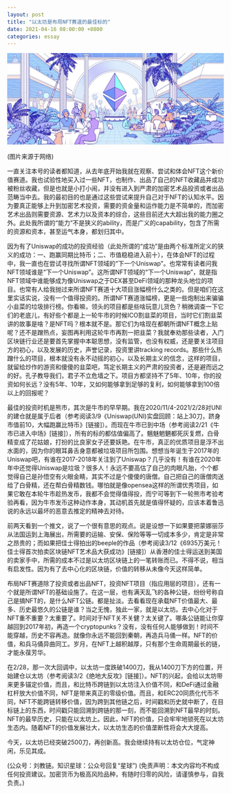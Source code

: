 ```yaml
---
layout: post
title: "以太坊是布局NFT赛道的最佳标的"
date: 2021-04-16 08:00:00 +0800
categories: essay
---
```


![](/images/2021/20210416.jpg)

(图片来源于网络)

一直关注本号的读者都知道，从去年底开始我就在观察、尝试和体会NFT这个新价值赛道。我也试验性地买入过一些NFT，也制作、出品了自己的NFT收藏品并成功被粉丝收藏，但是也就是小打小闹，并没有进入到严肃的加密艺术品投资或者出品范畴当中去。我的最初目的也是通过这些尝试来提升自己对于NFT的认知水平。因为要真正能够上升到加密艺术投资，需要的资金量和运作能力是不简单的，而加密艺术出品则需要资源、艺术力以及资本的综合，这些目前还大大超出我的能力圈之外。此处我所谓的“能力”不是狭义的ability，而是广义的capability，包含了所需的资源和资本，甚至运气本身，都划归其中。

因为有了Uniswap的成功的投资经验（此处所谓的“成功”是由两个标准所定义的狭义的成功：一、跑赢同期比特币；二、市值稳稳进入前十），在体会NFT的过程中，我一直也在尝试寻找所谓NFT领域的“下一个Uniswap”。也常常有读者问我NFT领域谁是“下一个Uniswap”。这所谓NFT领域的“下一个Uniswap”，就是指NFT领域中谁能够成为像Uniswap之于DEX甚至DeFi领域的那种龙头地位的项目。也常有人给我抛过来所谓NFT赛道十大项目涨幅榜什么之类的。但是咱们在这里实话实说，没有一个值得投资的。所谓NFT赛道涨幅榜，更是一些炮制出来骗骗小韭菜的垃圾排行榜。你看嘛，领头的项目都是些啥玩意儿货色？稍微调查一下它们的老底儿，有好些个都是上一轮牛市的时候ICO割韭菜的项目，当时它们割韭菜讲的故事是啥？是NFT吗？根本就不是。那它们为啥现在都朝所谓NFT概念上贴呢？还不是蹭热点，妄图再利用这轮牛市再割一把韭菜？我就奉劝那些读者，入门区块链行业还是要首先掌握中本聪思想，没有监管，也没有权威，还是要关注项目方的初心，以及发展的历史，声誉记录，投资里讲tracking records。那些什么热蹭什么的项目，根本就没有永不动摇的初心，以及长期主义的信念，这样的项目，就留给炒作的游资和傻傻的韭菜吧，笃定长期主义的严肃的投资者，还是避而远之的好。孔子教导我们，君子不立危墙之下。项目方都坚持不了5年、10年，你的投资如何长远？没有5年、10年，又如何能够拿到足够的复利，如何能够拿到100倍以上的回报呢？

最佳的投资时机是熊市，其次是牛市的早早期。我在2020/11/4-2021/2/28对UNI的建仓就是属于后者（参考阅读3/9《Uniswap(UNI)实盘回顾：站上30刀，跻身市值前10，大幅跑赢比特币》[链接]）。而现在牛市已到中场（参考阅读2/21《牛市已进入中场》[链接]），所有的标的都估值偏高了。魑魅魍魉都死灰复燃，白骨精变成了花姑娘，打扮的比良家女子还要妖艳。在牛市，真正的优质项目是浮不出水面的，因为你的眼耳鼻舌身意都被垃圾项目所包围。想想当年诞生于2017年的Uniswap吧，有谁在2017-2018年关注到了Uniswap？几乎没有！有谁在2020年年中还觉得Uniswap是垃圾？很多人！永远不要高估了自己的肉眼凡胎，个个都觉得自己是孙悟空有火眼金睛，其实不过是个傻傻的唐僧。自己把自己的唐僧肉送给了白骨精，还在帮白骨精数钱。哪怕就是像opensea这样的所谓优秀项目，如果它敢在本轮牛市趁热发币，我都不会觉得值得投，而宁可等到下一轮熊市考验考验再看，因为牛市发币这种动作本身，其动机首先就是值得怀疑的，应该本着鲁迅说的永远以最坏的恶意去推定的精神去对待。

前两天看到一个推文，说了一个很有意思的观点。说是设想一下如果要把蒙娜丽莎从法国运到上海展出，所需要的运输、安保、保险等等一切成本多少，肯定是非常之昂贵的；而如果把佳士得拍出的beeple的作品（参考阅读3/12《6935万美元！佳士得首次拍卖区块链NFT艺术品大获成功》[链接]）从香港的佳士得运送到美国的卖家手中，所需的成本不过是以太坊区块链上的一笔转账而已。不得不说，相当有启发性。因为有了去中心化的区块链，价值的转移从未像今天这样简单。

布局NFT赛道除了投资或者出品NFT，投资NFT项目（指应用层的项目），还有一个就是所谓NFT的基础设施了。在这一层，也有满天乱飞的各种公链，纷纷号称自己是搞NFT的，是什么NFT公链。都是扯淡。去看看现在承载NFT价值最大、最多、历史最悠久的公链是谁？当之无愧，独此一家，就是以太坊。去中心化对于NFT重不重要？太重要了。时间对于NFT关不关健？太关键了。哪条公链能让你穿越回到2017年初，再造一个cryptopunks？没有，没有任何人能够做到！时间不能穿越，历史不容再造。就像你永远不能回到秦朝，再造兵马俑一样。NFT的价值，和兵马俑异曲同工。岁月，在NFT上越积越厚，只有那个生命周期最长的链，才能永葆芳华。

在2/28，那一次大回调中，以太坊一度跌破1400刀，我从1400刀下方的位置，开始建仓以太坊（参考阅读3/2《绝地大反攻》[链接]）。NFT的兴起，会给以太坊带来更多锚定价值，而且，和比特币跨链到以太坊注入价值不同，和DeFi通过金融杠杆放大价值不同，NFT是带来真正的零级价值。而且，和ERC20同质化代币不同，NFT不能跨链转移价值，因为跨到其他链之后，时间戳和历史就中断了，在目标链上的东西，时间戳只能回溯到跨链的那一刻，而不能回溯到NFT最早的时刻。NFT的最早历史，只能在以太坊上。因此，NFT的价值，只会牢牢地锁死在以太坊生态内。随着NFT的价值发展壮大，以太坊生态的价值垄断性将会大大提高。

今天，以太坊已经突破2500刀，再创新高。我会继续持有以太坊仓位，气定神闲，乐见其成。

(公众号：刘教链。知识星球：公众号回复“星球”)
(免责声明：本文内容均不构成任何投资建议。加密货币为极高风险品种，有随时归零的风险，请谨慎参与，自我负责。)
